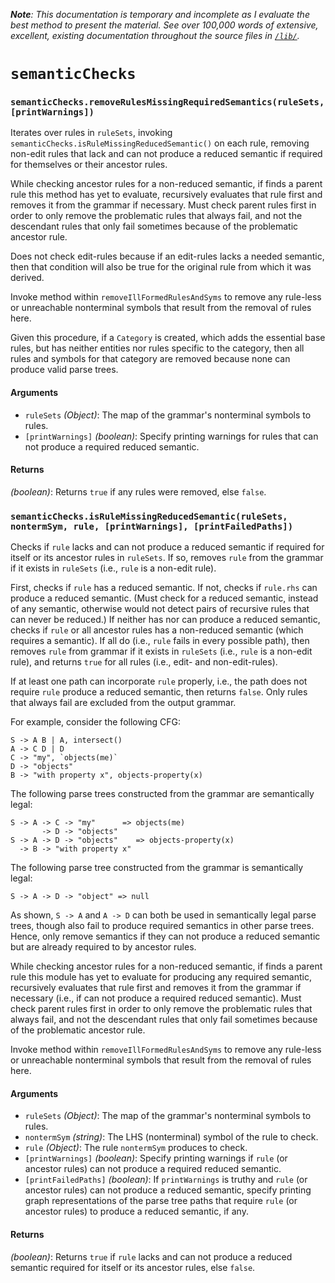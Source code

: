 ***Note**: This documentation is temporary and incomplete as I evaluate the best method to present the material. See over 100,000 words of extensive, excellent, existing documentation throughout the source files in [`/lib/`](https://github.com/DannyNemer/aang/tree/master/lib).*

# `semanticChecks`

### `semanticChecks.removeRulesMissingRequiredSemantics(ruleSets, [printWarnings])`
Iterates over rules in `ruleSets`, invoking `semanticChecks.isRuleMissingReducedSemantic()` on each rule, removing non-edit rules that lack and can not produce a reduced semantic if required for themselves or their ancestor rules.

While checking ancestor rules for a non-reduced semantic, if finds a parent rule this method has yet to evaluate, recursively evaluates that rule first and removes it from the grammar if necessary. Must check parent rules first in order to only remove the problematic rules that always fail, and not the descendant rules that only fail sometimes because of the problematic ancestor rule.

Does not check edit-rules because if an edit-rules lacks a needed semantic, then that condition will also be true for the original rule from which it was derived.

Invoke method within `removeIllFormedRulesAndSyms` to remove any rule-less or unreachable nonterminal symbols that result from the removal of rules here.

Given this procedure, if a `Category` is created, which adds the essential base rules, but has neither entities nor rules specific to the category, then all rules and symbols for that category are removed because none can produce valid parse trees.

#### Arguments
- `ruleSets` *(Object)*: The map of the grammar's nonterminal symbols to rules.
- `[printWarnings]` *(boolean)*: Specify printing warnings for rules that can not produce a required reduced semantic.

#### Returns
*(boolean)*: Returns `true` if any rules were removed, else `false`.

### `semanticChecks.isRuleMissingReducedSemantic(ruleSets, nontermSym, rule, [printWarnings], [printFailedPaths])`
Checks if `rule` lacks and can not produce a reduced semantic if required for itself or its ancestor rules in `ruleSets`. If so, removes `rule` from the grammar if it exists in `ruleSets` (i.e., `rule` is a non-edit rule).

First, checks if `rule` has a reduced semantic. If not, checks if `rule.rhs` can produce a reduced semantic. (Must check for a reduced semantic, instead of any semantic, otherwise would not detect pairs of recursive rules that can never be reduced.) If neither has nor can produce a reduced semantic, checks if `rule` or all ancestor rules has a non-reduced semantic (which requires a semantic). If all do (i.e., `rule` fails in every possible path), then removes `rule` from grammar if it exists in `ruleSets` (i.e., `rule` is a non-edit rule), and returns `true` for all rules (i.e., edit- and non-edit-rules).

If at least one path can incorporate `rule` properly, i.e., the path does not require `rule` produce a reduced semantic, then returns `false`. Only rules that always fail are excluded from the output grammar.

For example, consider the following CFG:

	S -> A B | A, intersect()
	A -> C D | D
	C -> "my", `objects(me)`
	D -> "objects"
	B -> "with property x", objects-property(x)

The following parse trees constructed from the grammar are semantically legal:

	S -> A -> C -> "my"      => objects(me)
	       -> D -> "objects"
	S -> A -> D -> "objects"    => objects-property(x)
	  -> B -> "with property x"

The following parse tree constructed from the grammar is semantically legal:

	S -> A -> D -> "object" => null

As shown, `S -> A` and `A -> D` can both be used in semantically legal parse trees, though also fail to produce required semantics in other parse trees. Hence, only remove semantics if they can not produce a reduced semantic but are already required to by ancestor rules.

While checking ancestor rules for a non-reduced semantic, if finds a parent rule this module has yet to evaluate for producing any required semantic, recursively evaluates that rule first and removes it from the grammar if necessary (i.e., if can not produce a required reduced semantic). Must check parent rules first in order to only remove the problematic rules that always fail, and not the descendant rules that only fail sometimes because of the problematic ancestor rule.

Invoke method within `removeIllFormedRulesAndSyms` to remove any rule-less or unreachable nonterminal symbols that result from the removal of rules here.

#### Arguments
- `ruleSets` *(Object)*: The map of the grammar's nonterminal symbols to rules.
- `nontermSym` *(string)*: The LHS (nonterminal) symbol of the rule to check.
- `rule` *(Object)*: The rule `nontermSym` produces to check.
- `[printWarnings]` *(boolean)*: Specify printing warnings if `rule` (or ancestor rules) can not produce a required reduced semantic.
- `[printFailedPaths]` *(boolean)*: If `printWarnings` is truthy and `rule` (or ancestor rules) can not produce a reduced semantic, specify printing graph representations of the parse tree paths that require `rule` (or ancestor rules) to produce a reduced semantic, if any.

#### Returns
*(boolean)*: Returns `true` if `rule` lacks and can not produce a reduced semantic required for itself or its ancestor rules, else `false`.